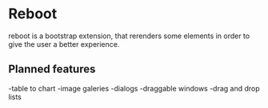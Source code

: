 Reboot
======

reboot is a bootstrap extension, that rerenders some elements in order to give the user a better experience.

Planned features
----------------

-table to chart
-image galeries
-dialogs
-draggable windows
-drag and drop lists